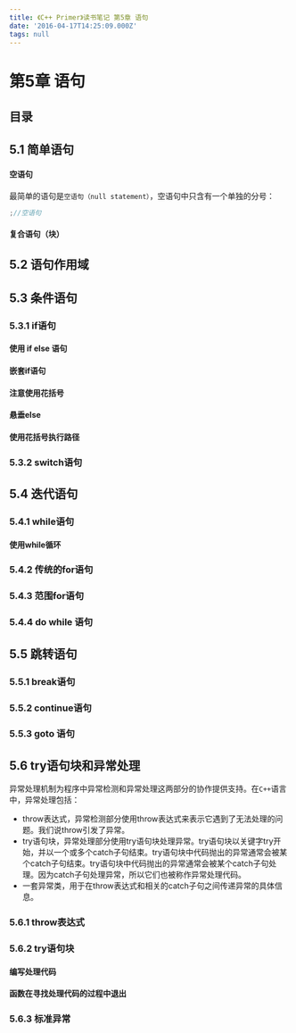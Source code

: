 ```yaml
---
title: 《C++ Primer》读书笔记 第5章 语句
date: '2016-04-17T14:25:09.000Z'
tags: null
---
```


# 第5章 语句

## 目录

## 5.1 简单语句

#### 空语句

最简单的语句是`空语句（null statement）`，空语句中只含有一个单独的分号：

```cpp
;//空语句
```

#### 复合语句（块）

## 5.2 语句作用域

## 5.3 条件语句

### 5.3.1 if语句

#### 使用 if else 语句

#### 嵌套if语句

#### 注意使用花括号

#### 悬垂else

#### 使用花括号执行路径

### 5.3.2 switch语句

## 5.4 迭代语句

### 5.4.1 while语句

#### 使用while循环

### 5.4.2 传统的for语句

### 5.4.3 范围for语句

### 5.4.4 do while 语句

## 5.5 跳转语句

### 5.5.1 break语句

### 5.5.2 continue语句

### 5.5.3 goto 语句

## 5.6 try语句块和异常处理

异常处理机制为程序中异常检测和异常处理这两部分的协作提供支持。在`C++`语言中，异常处理包括：

* throw表达式，异常检测部分使用throw表达式来表示它遇到了无法处理的问题。我们说throw引发了异常。
* try语句块，异常处理部分使用try语句块处理异常。try语句块以关键字try开始，并以一个或多个catch子句结束。try语句块中代码抛出的异常通常会被某个catch子句结束。try语句块中代码抛出的异常通常会被某个catch子句处理。因为catch子句处理异常，所以它们也被称作异常处理代码。
* 一套异常类，用于在throw表达式和相关的catch子句之间传递异常的具体信息。

### 5.6.1 throw表达式

### 5.6.2 try语句块

#### 编写处理代码

#### 函数在寻找处理代码的过程中退出

### 5.6.3 标准异常

